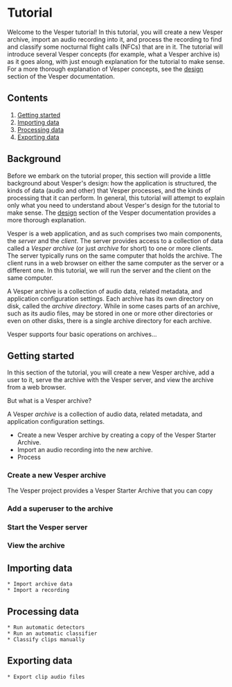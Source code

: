 # Tutorial

Welcome to the Vesper tutorial! In this tutorial, you will create a new Vesper archive, import an audio recording into it, and process the recording to find and classify some nocturnal flight calls (NFCs) that are in it. The tutorial will introduce several Vesper concepts (for example, what a Vesper archive is) as it goes along, with just enough explanation for the tutorial to make sense. For a more thorough explanation of Vesper concepts, see the [design](#design.md) section of the Vesper documentation.

## Contents

1. [Getting started](#getting-started)
2. [Importing data](#importing-data)
3. [Processing data](#processing-data)
4. [Exporting data](#exporting-data)

## Background

Before we embark on the tutorial proper, this section will provide a little background about Vesper's design: how the application is structured, the kinds of data (audio and other) that Vesper processes, and the kinds of processing that it can perform. In general, this tutorial will attempt to explain only what you need to understand about Vesper's design for the tutorial to make sense. The [design](#design.md) section of the Vesper documentation provides a more thorough explanation.

Vesper is a web application, and as such comprises two main components, the *server* and the *client*. The server provides access to a collection of data called a *Vesper archive* (or just *archive* for short) to one or more clients. The server typically runs on the same computer that holds the archive. The client runs in a web browser on either the same computer as the server or a different one. In this tutorial, we will run the server and the client on the same computer.

A Vesper archive is a collection of audio data, related metadata, and application configuration settings. Each archive has its own directory on disk, called the *archive directory*. While in some cases parts of an archive, such as its audio files, may be stored in one or more other directories or even on other disks, there is a single archive directory for each archive.

Vesper supports four basic operations on archives...

## Getting started

In this section of the tutorial, you will create a new Vesper archive, add a user to it, serve the archive with the Vesper server, and view the archive from a web browser.

But what is a Vesper archive?

A Vesper *archive* is a collection of audio data, related metadata, and application configuration settings.

* Create a new Vesper archive by creating a copy of the Vesper Starter Archive.
* Import an audio recording into the new archive.
* Process
### Create a new Vesper archive

The Vesper project provides a Vesper Starter Archive that you can copy 
### Add a superuser to the archive
### Start the Vesper server
### View the archive

## Importing data
    * Import archive data
    * Import a recording
## Processing data
    * Run automatic detectors
    * Run an automatic classifier
    * Classify clips manually
## Exporting data
    * Export clip audio files
